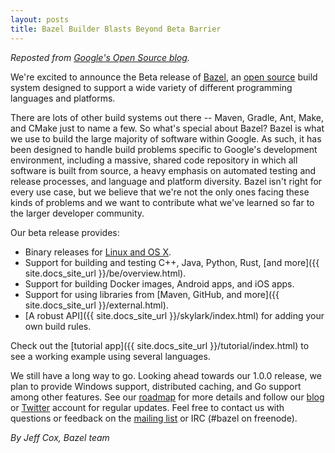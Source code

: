 ```yaml
---
layout: posts
title: Bazel Builder Blasts Beyond Beta Barrier
---
```


_Reposted from [Google's Open Source blog](http://google-opensource.blogspot.com/2015/09/building-build-system-bazel-reaches-beta.html)._

We're excited to announce the Beta release of [Bazel](http://bazel.build), an [open
source](https://github.com/bazelbuild/bazel) build system designed to support a
wide variety of different programming languages and platforms.

There are lots of other build systems out there -- Maven, Gradle, Ant, Make, and
CMake just to name a few. So what's special about Bazel? Bazel is what we use to
build the large majority of software within Google. As such, it has been
designed to handle build problems specific to Google's development environment,
including a massive, shared code repository in which all software is built from
source, a heavy emphasis on automated testing and release processes, and
language and platform diversity. Bazel isn't right for every use case, but we
believe that we're not the only ones facing these kinds of problems and we want
to contribute what we've learned so far to the larger developer community.

Our beta release provides:

* Binary releases for
  [Linux and OS X](https://github.com/bazelbuild/bazel/releases).
* Support for building and testing C++, Java, Python, Rust,
  [and more]({{ site.docs_site_url }}/be/overview.html).
* Support for building Docker images, Android apps, and iOS apps.
* Support for using libraries from
  [Maven, GitHub, and more]({{ site.docs_site_url }}/external.html).
* [A robust API]({{ site.docs_site_url }}/skylark/index.html) for adding your own
  build rules.

Check out the [tutorial app]({{ site.docs_site_url }}/tutorial/index.html) to see a
working example using several languages.

We still have a long way to go.  Looking ahead towards our 1.0.0 release, we
plan to provide Windows support, distributed caching, and Go support among other
features. See our [roadmap](http://bazel.build/roadmap.html) for more details
and follow our [blog](http://bazel.build/blog) or
[Twitter](https://twitter.com/bazelbuild) account for regular updates.  Feel
free to contact us with questions or feedback on the
[mailing list](https://groups.google.com/forum/#!forum/bazel-discuss) or IRC
(#bazel on freenode).

_By Jeff Cox, Bazel team_

